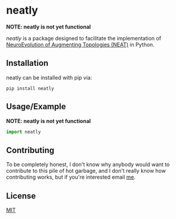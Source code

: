 # neatly

**NOTE: neatly is not yet functional**  
  
*neatly* is a package designed to facilitate the implementation of [NeuroEvolution of Augmenting Topologies (NEAT)](http://nn.cs.utexas.edu/downloads/papers/stanley.ec02.pdf) in Python.

## Installation
neatly can be installed with pip via:
```
pip install neatly
```

## Usage/Example

**NOTE: neatly is not yet functional**  

```python
import neatly
```

## Contributing
To be completely honest, I don't know why anybody would want to contribute to this pile of hot garbage, and I don't really know how contributing works, but if you're interested email [me](mailto:seanrhee2024@u.northwestern.edu?subject=[Github]%20contributing%20to%20neatly).

## License
[MIT](https://choosealicense.com/licenses/mit/)